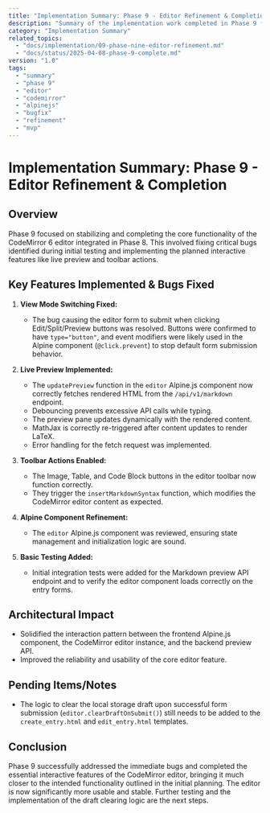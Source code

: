 ```yaml
---
title: "Implementation Summary: Phase 9 - Editor Refinement & Completion"
description: "Summary of the implementation work completed in Phase 9 for the Flask Journal MVP, focusing on fixing editor bugs and implementing core interactive features."
category: "Implementation Summary"
related_topics:
  - "docs/implementation/09-phase-nine-editor-refinement.md"
  - "docs/status/2025-04-08-phase-9-complete.md"
version: "1.0"
tags:
  - "summary"
  - "phase 9"
  - "editor"
  - "codemirror"
  - "alpinejs"
  - "bugfix"
  - "refinement"
  - "mvp"
---
```


# Implementation Summary: Phase 9 - Editor Refinement & Completion

## Overview

Phase 9 focused on stabilizing and completing the core functionality of the CodeMirror 6 editor integrated in Phase 8. This involved fixing critical bugs identified during initial testing and implementing the planned interactive features like live preview and toolbar actions.

## Key Features Implemented & Bugs Fixed

1.  **View Mode Switching Fixed:**
    *   The bug causing the editor form to submit when clicking Edit/Split/Preview buttons was resolved. Buttons were confirmed to have `type="button"`, and event modifiers were likely used in the Alpine component (`@click.prevent`) to stop default form submission behavior.

2.  **Live Preview Implemented:**
    *   The `updatePreview` function in the `editor` Alpine.js component now correctly fetches rendered HTML from the `/api/v1/markdown` endpoint.
    *   Debouncing prevents excessive API calls while typing.
    *   The preview pane updates dynamically with the rendered content.
    *   MathJax is correctly re-triggered after content updates to render LaTeX.
    *   Error handling for the fetch request was implemented.

3.  **Toolbar Actions Enabled:**
    *   The Image, Table, and Code Block buttons in the editor toolbar now function correctly.
    *   They trigger the `insertMarkdownSyntax` function, which modifies the CodeMirror editor content as expected.

4.  **Alpine Component Refinement:**
    *   The `editor` Alpine.js component was reviewed, ensuring state management and initialization logic are sound.

5.  **Basic Testing Added:**
    *   Initial integration tests were added for the Markdown preview API endpoint and to verify the editor component loads correctly on the entry forms.

## Architectural Impact

*   Solidified the interaction pattern between the frontend Alpine.js component, the CodeMirror editor instance, and the backend preview API.
*   Improved the reliability and usability of the core editor feature.

## Pending Items/Notes

*   The logic to clear the local storage draft upon successful form submission (`editor.clearDraftOnSubmit()`) still needs to be added to the `create_entry.html` and `edit_entry.html` templates.

## Conclusion

Phase 9 successfully addressed the immediate bugs and completed the essential interactive features of the CodeMirror editor, bringing it much closer to the intended functionality outlined in the initial planning. The editor is now significantly more usable and stable. Further testing and the implementation of the draft clearing logic are the next steps.